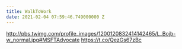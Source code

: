 ```yaml
---
title: WalkToWork
date: 2021-02-04 07:59:46.749000000 Z
---
```


 http://pbs.twimg.com/profile_images/1200120832414142465/L_Bojb-w_normal.jpg#MSFTAdvocate https://t.co/QezGs67zBc